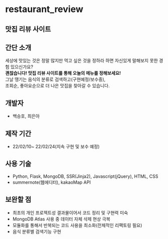 # restaurant_review
맛집 리뷰 사이트 
---
## 간단 소개 ##
세상에 맛있는 것은 정말 많지만 먹고 싶은 것을 정하라 하면 자신있게 말해보지 못한 경험 있으신가요?<br>
**괜찮습니다! 맛집 리뷰 사이트를 통해 오늘의 메뉴를 정해보세요!**<br>
그날 땡기는 음식의 분류로 검색하고(구현예정/보수중), <br>
조회순, 좋아요순으로 더 나은 맛집을 찾아갈 수 있습니다. 

## 개발자 ##
- 백승호, 최은아

## 제작 기간 ##
- 22/02/10~ 22/02/24(지속 구현 및 보수 예정)

## 사용 기술 ##
- Python, Flask, MongoDB, SSR(Jinja2), Javascript(jQuery), HTML, CSS
- summernote(웹에디터), kakaoMap API

## 보완할 점 ##
- 최초의 개인 프로젝트성 결과물이어서 코드 정리 및 구현력 미숙
- MongoDB Atlas 사용 중 데이터 자체 삭제 현상 극복
- 모듈화를 통해서 반복되는 코드 사용을 최소화(전체적인 리팩토링 필요)
- 음식 분류별 검색기능 구현
